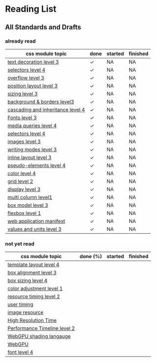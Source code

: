 # Reading List

## All Standards and Drafts

### already read

| css module topic                                            | done | started | finished |
|-------------------------------------------------------------|------|---------|----------|
| [text decoration level 3][css-text-decor-l3]                | ✓    | NA      | NA       |
| [selectors level 4][selectors-l4]                           | ✓    | NA      | NA       |
| [overflow level 3][overflow-l3]                             | ✓    | NA      | NA       |
| [position layout level 3][position-l3]                      | ✓    | NA      | NA       |
| [sizing level 3][sizing-l3]                                 | ✓    | NA      | NA       |
| [background & borders level3][background-borders-l3]        | ✓    | NA      | NA       |
| [cascading and inheritance level 4][cascade-inheritance-l4] | ✓    | NA      | NA       |
| [Fonts level 3][fonts-l3]                                   | ✓    | NA      | NA       |
| [media queries level 4][media-queries-l4]                   | ✓    | NA      | NA       |
| [selectors level 4][selectors-l4]                           | ✓    | NA      | NA       |
| [images level 3][images-l3]                                 | ✓    | NA      | NA       |
| [writing modes level 3][writing-modes-l3]                   | ✓    | NA      | NA       |
| [inline layout level 3][inline-l3]                          | ✓    | NA      | NA       |
| [pseudo-elements level 4][pseudo-l4]                        | ✓    | NA      | NA       |
| [color level 4][color-l4]                                   | ✓    | NA      | NA       |
| [grid level 2][grid-l2]                                     | ✓    | NA      | NA       |
| [display level 3][display-l3]                               | ✓    | NA      | NA       |
| [multi column level1][multicol-l1]                          | ✓    | NA      | NA       |
| [box model level 3][box-l3]                                 | ✓    | NA      | NA       |
| [flexbox level 1][flexbox-l1]                               | ✓    | NA      | NA       |
| [web application manifest][web-app-manifest]                | ✓    | NA      | NA       |
| [values and units level 3][values-l3]                       | ✓    | NA      | NA       |


### not yet read

| css module topic                                        | done (%) | started | finished |
|---------------------------------------------------------|----------|---------|----------|
| [template layout level 4][template-layout-l4]           |          |         |          |
| [box alignment level 3][align-l3]                       |          |         |          |
| [box sizing level 4][sizing-l4]                         |          |         |          |
| [color adjustment level 1][color-adjustment-l1]         |          |         |          |
| [resource timing level 2][resource-timing-l2]           |          |         |          |
| [user timing][user-timing]                              |          |         |          |
| [image resource][image-resource]                        |          |         |          |
| [High Resolution Time][high-resolution-time]            |          |         |          |
| [Performance Timeline level 2][performance-timeline-l2] |          |         |          |
| [WebGPU shading langauge][webgpu-shading]               |          |         |          |
| [WebGPU][webgpu]                                        |          |         |          |
| [font level 4][webgpu]                                  |          |         |          |

[font-l4]: https://drafts.csswg.org/css-fonts
[css-text-decor-l3]: https://www.w3.org/TR/css-text-decor-3/
[selectors-l4]: https://www.w3.org/TR/2018/WD-selectors-4-20181121/
[overflow-l3]: https://www.w3.org/TR/2021/WD-css-overflow-3-20211223/
[position-l3]: https://www.w3.org/TR/2021/WD-css-position-3-20211216/
[sizing-l3]: https://www.w3.org/TR/2019/WD-css-sizing-3-20190522/
[background-borders-l3]: https://www.w3.org/TR/css-backgrounds-3/
[cascade-inheritance-l4]: https://www.w3.org/TR/css-cascade-4/]
[fonts-l3]: https://www.w3.org/TR/2018/REC-css-fonts-3-20180920/
[media-queries-l4]: https://www.w3.org/TR/mediaqueries-4/
[selectors-l4]: https://www.w3.org/TR/selectors-4/
[images-l3]: https://www.w3.org/TR/css-images-3/
[writing-modes-l3]: https://www.w3.org/TR/css-writing-modes-3/
[inline-l3]: https://www.w3.org/TR/css-inline-3/
[pseudo-l4]: https://www.w3.org/TR/css-pseudo-4/
[template-layout-l4]: https://www.w3.org/TR/css3-layout/
[color-l4]: https://www.w3.org/TR/css-color-4/
[grid-l2]: https://www.w3.org/TR/css-grid-2/
[display-l3]: https://www.w3.org/TR/css-display-3/
[multicol-l1]: https://www.w3.org/TR/css-multicol-1/
[box-l3]: https://www.w3.org/TR/css-box-3/
[flexbox-l1]: https://www.w3.org/TR/css-flexbox-1/
[web-app-manifest]: https://www.w3.org/TR/appmanifest/
[values-l3]: https://www.w3.org/TR/css-values-3/
[align-l3]: https://www.w3.org/TR/css-align-3/
[sizing-l4]: https://www.w3.org/TR/css-sizing-4/
[color-adjustment-l1]: https://www.w3.org/TR/css-color-adjust-1/
[resource-timing-l2]: https://www.w3.org/TR/resource-timing-2/
[user-timing]: https://www.w3.org/TR/user-timing/
[image-resource]: https://www.w3.org/TR/image-resource/
[high-resolution-time]: https://www.w3.org/TR/hr-time-3/
[performance-timeline-l2]: https://w3c.github.io/performance-timeline/#bib-hr-time-3
[webgpu-shading]: https://gpuweb.github.io/gpuweb/wgsl/
[webgpu]: https://www.w3.org/TR/webgpu/